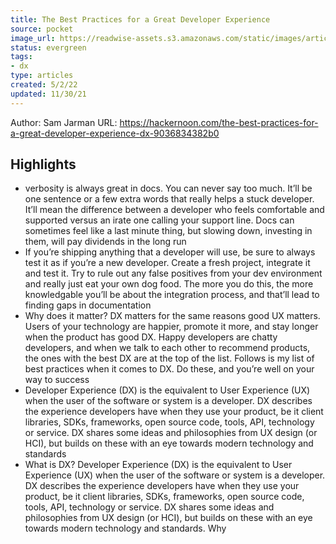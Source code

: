 ```yaml
---
title: The Best Practices for a Great Developer Experience
source: pocket
image_url: https://readwise-assets.s3.amazonaws.com/static/images/article4.6bc1851654a0.png
status: evergreen
tags: 
- dx 
type: articles
created: 5/2/22
updated: 11/30/21
---
```


Author: Sam Jarman
URL: https://hackernoon.com/the-best-practices-for-a-great-developer-experience-dx-9036834382b0

## Highlights
- verbosity is always great in docs. You can never say too much. It’ll be one sentence or a few extra words that really helps a stuck developer. It’ll mean the difference between a developer who feels comfortable and supported versus an irate one calling your support line. Docs can sometimes feel like a last minute thing, but slowing down, investing in them, will pay dividends in the long run
- If you’re shipping anything that a developer will use, be sure to always test it as if you’re a new developer. Create a fresh project, integrate it and test it. Try to rule out any false positives from your dev environment and really just eat your own dog food. The more you do this, the more knowledgable you’ll be about the integration process, and that’ll lead to finding gaps in documentation
- Why does it matter? DX matters for the same reasons good UX matters. Users of your technology are happier, promote it more, and stay longer when the product has good DX. Happy developers are chatty developers, and when we talk to each other to recommend products, the ones with the best DX are at the top of the list. Follows is my list of best practices when it comes to DX. Do these, and you’re well on your way to success
- Developer Experience (DX) is the equivalent to User Experience (UX) when the user of the software or system is a developer. DX describes the experience developers have when they use your product, be it client libraries, SDKs, frameworks, open source code, tools, API, technology or service. DX shares some ideas and philosophies from UX design (or HCI), but builds on these with an eye towards modern technology and standards
- What is DX? Developer Experience (DX) is the equivalent to User Experience (UX) when the user of the software or system is a developer. DX describes the experience developers have when they use your product, be it client libraries, SDKs, frameworks, open source code, tools, API, technology or service. DX shares some ideas and philosophies from UX design (or HCI), but builds on these with an eye towards modern technology and standards. Why
